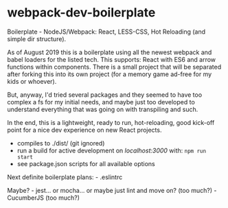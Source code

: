 # webpack-dev-boilerplate
Boilerplate - NodeJS/Webpack: React, LESS-CSS, Hot Reloading (and simple dir structure).

As of August 2019 this is a boilerplate using all the newest webpack and babel loaders for the listed tech.
This supports: React with ES6 and arrow functions within components.
There is a small project that will be separated after forking this into its own project (for a memory game ad-free for my kids or whoever).

But, anyway, I'd tried several packages and they seemed to have too complex a fs for my initial needs, and maybe just too developed to understand everything that was going on with transpiling and such.

In the end, this is a lightweight, ready to run, hot-reloading, good kick-off point for a nice dev experience on new React projects.

- compiles to ./dist/ (git ignored)
- run a build for active development on *localhost:3000* with: `npm run start`
- see package.json scripts for all available options

Next definite boilerplate plans:
    - .eslintrc

Maybe?
    - jest... or mocha... or maybe just lint and move on? (too much?)
    - CucumberJS (too much?)